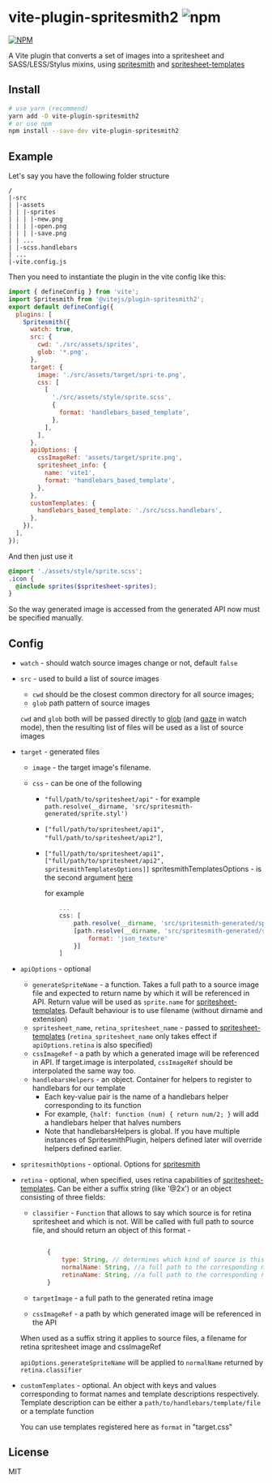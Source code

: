 # vite-plugin-spritesmith2 ![npm](https://img.shields.io/npm/v/vite-plugin-spritesmith2)

[![NPM](https://nodei.co/npm/vite-plugin-spritesmith2.png)](https://nodei.co/npm/vite-plugin-spritesmith2/)

A Vite plugin that converts a set of images into a spritesheet and SASS/LESS/Stylus mixins, using
[spritesmith](https://github.com/Ensighten/spritesmith) and [spritesheet-templates](https://github.com/twolfson/spritesheet-templates)

## Install

```bash
# use yarn (recommend)
yarn add -D vite-plugin-spritesmith2
# or use npm
npm install --save-dev vite-plugin-spritesmith2
```


## Example

Let's say you have the following folder structure

```
/
|-src
| |-assets
| | |-sprites
| | | |-new.png
| | | |-open.png
| | | |-save.png
| | ...
| |-scss.handlebars
| ...
|-vite.config.js

```

Then you need to instantiate the plugin in the vite config like this:

```javascript
import { defineConfig } from 'vite';
import Spritesmith from '@vitejs/plugin-spritesmith2';
export default defineConfig({
  plugins: [
    Spritesmith({
      watch: true,
      src: {
        cwd: './src/assets/sprites',
        glob: '*.png',
      },
      target: {
        image: './src/assets/target/spri·te.png',
        css: [
          [
            './src/assets/style/sprite.scss',
            {
              format: 'handlebars_based_template',
            },
          ],
        ],
      },
      apiOptions: {
        cssImageRef: 'assets/target/sprite.png',
        spritesheet_info: {
          name: 'vite1',
          format: 'handlebars_based_template',
        },
      },
      customTemplates: {
        handlebars_based_template: './src/scss.handlebars',
      },
    }),
  ],
});
```

And then just use it

```scss
@import './assets/style/sprite.scss';
.icon {
  @include sprites($spritesheet-sprites);
}
```

So the way generated image is accessed from the generated API now must be specified manually.

## Config
- `watch` - should watch source images change or not, default `false`
- `src` - used to build a list of source images

  - `cwd` should be the closest common directory for all source images;
  - `glob` path pattern of source images 

  `cwd` and `glob` both will be passed directly to [glob](https://github.com/isaacs/node-glob) (and [gaze](https://github.com/shama/gaze)
  in watch mode), then the resulting list of files will be used as a list of source images

- `target` - generated files

  - `image` - the target image's filename.
  - `css` - can be one of the following

    - `"full/path/to/spritesheet/api"` - for example `path.resolve(__dirname, 'src/spritesmith-generated/sprite.styl')`
    - `["full/path/to/spritesheet/api1", "full/path/to/spritesheet/api2"]`,
    - `["full/path/to/spritesheet/api1", ["full/path/to/spritesheet/api2", spritesmithTemplatesOptions]]`
      spritesmithTemplatesOptions - is the second argument [here](https://github.com/twolfson/spritesheet-templates#templaterdata-options)

      for example

      ```javascript
          ...
          css: [
              path.resolve(__dirname, 'src/spritesmith-generated/sprite.styl'),
              [path.resolve(__dirname, 'src/spritesmith-generated/sprite.json'), {
                  format: 'json_texture'
              }]
          ]
      ```

- `apiOptions` - optional
  - `generateSpriteName` - a function. Takes a full path to a source image file and expected to return
    name by which it will be referenced in API. Return value will be used as `sprite.name` for
    [spritesheet-templates](https://github.com/twolfson/spritesheet-templates). Default behaviour is to
    use filename (without dirname and extension)
  - `spritesheet_name`, `retina_spritesheet_name` - passed to [spritesheet-templates](https://github.com/twolfson/spritesheet-templates) (`retina_spritesheet_name` only takes effect if `apiOptions.retina` is also specified)
  - `cssImageRef` - a path by which a generated image will be referenced in API. If target.image is interpolated, `cssImageRef` should be interpolated the same way too.
  - `handlebarsHelpers` - an object. Container for helpers to register to handlebars for our template
    - Each key-value pair is the name of a handlebars helper corresponding to its function
    - For example, `{half: function (num) { return num/2; }` will add a handlebars helper that halves numbers
    - Note that handlebarsHelpers is global. If you have multiple instances of SpritesmithPlugin, helpers defined later will override helpers defined earlier.
- `spritesmithOptions` - optional. Options for [spritesmith](https://github.com/Ensighten/spritesmith)
- `retina` - optional, when specified, uses retina capabilities of [spritesheet-templates](https://github.com/twolfson/spritesheet-templates). Can be either a suffix string (like '@2x') or an object consisting of three fields:

  - `classifier` - `Function` that allows to say which source is for retina spritesheet and which is not. Will be called with full path to source file, and should return an object of this format -

    ```javascript

        {
            type: String, // determines which kind of source is this. May take one of the two values: 'retina' and 'normal'
            normalName: String, //a full path to the corresponding normal source image
            retinaName: String, //a full path to the corresponding retina source image
        }
    ```

  - `targetImage` - a full path to the generated retina image
  - `cssImageRef` - a path by which generated image will be referenced in the API

  When used as a suffix string it applies to source files, a filename for retina spritesheet image and cssImageRef

  `apiOptions.generateSpriteName` will be applied to `normalName` returned by `retina.classifier`

- `customTemplates` - optional. An object with keys and values corresponding to format names and template descriptions respectively.
  Template description can be either a `path/to/handlebars/template/file` or a template function

  You can use templates registered here as `format` in "target.css"

## License

MIT